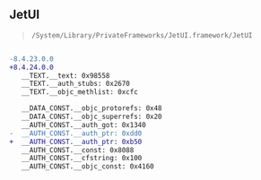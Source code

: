 ## JetUI

> `/System/Library/PrivateFrameworks/JetUI.framework/JetUI`

```diff

-8.4.23.0.0
+8.4.24.0.0
   __TEXT.__text: 0x98558
   __TEXT.__auth_stubs: 0x2670
   __TEXT.__objc_methlist: 0xcfc

   __DATA_CONST.__objc_protorefs: 0x48
   __DATA_CONST.__objc_superrefs: 0x20
   __AUTH_CONST.__auth_got: 0x1340
-  __AUTH_CONST.__auth_ptr: 0xdd0
+  __AUTH_CONST.__auth_ptr: 0xb50
   __AUTH_CONST.__const: 0x8088
   __AUTH_CONST.__cfstring: 0x100
   __AUTH_CONST.__objc_const: 0x4160

```
